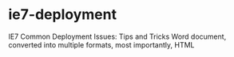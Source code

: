 ie7-deployment
==============

IE7 Common Deployment Issues: Tips and Tricks Word document, converted into multiple formats, most importantly, HTML
